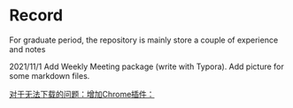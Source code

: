 # Record
For graduate period, the repository is mainly store a couple of experience and notes

2021/11/1
Add Weekly Meeting package (write with Typora). 
Add picture for some markdown files.

[对于无法下载的问题：增加Chrome插件：](https://chrome.google.com/webstore/detail/mathjax-plugin-for-github/ioemnmodlmafdkllaclgeombjnmnbima/related)

